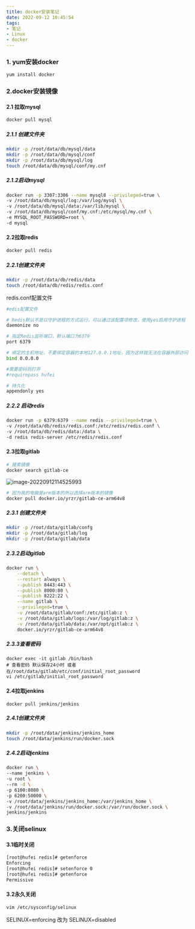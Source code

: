 ```yaml
---
title: docker安装笔记
date: 2022-09-12 10:45:54
tags:
- 笔记
- Linux
- docker
---
```


### 1. yum安装docker

``` bash
yum install docker
```

### 2.docker安装镜像

#### 2.1 拉取mysql

``` bash
docker pull mysql
```

##### 2.1.1 创建文件夹

``` bash
mkdir -p /root/data/db/mysql/data
mkdir -p /root/data/db/mysql/conf
mkdir -p /root/data/db/mysql/log
touch /root/data/db/mysql/conf/my.cnf
```

##### 2.1.2启动mysql

``` bash
docker run -p 3307:3306 --name mysql8 --privileged=true \
-v /root/data/db/mysql/log:/var/log/mysql \
-v /root/data/db/mysql/data:/var/lib/mysql \
-v /root/data/db/mysql/conf/my.cnf:/etc/mysql/my.cnf \
-e MYSQL_ROOT_PASSWORD=root \
-d mysql
```

#### 2.2拉取redis

``` bash
docker pull redis
```

##### 2.2.1创建文件夹

``` bash
mkdir -p /root/data/db/redis/data
touch /root/data/db/redis/redis.conf
```

redis.conf配置文件

```bash
#edis配置文件

# Redis默认不是以守护进程的方式运行，可以通过该配置项修改，使用yes启用守护进程
daemonize no

# 指定Redis监听端口，默认端口为6379
port 6379

# 绑定的主机地址，不要绑定容器的本地127.0.0.1地址，因为这样就无法在容器外部访问
bind 0.0.0.0

#需要密码则打开
#requirepass hufei

# 持久化
appendonly yes
```

##### 2.2.2 启动redis

``` bash
docker run -p 6379:6379 --name redis --privileged=true \
-v /root/data/db/redis/redis.conf:/etc/redis/redis.conf \
-v /root/data/db/redis/data:/data \
-d redis redis-server /etc/redis/redis.conf
```

#### 2.3拉取gitlab

``` bash
# 搜索镜像
docker search gitlab-ce
```

![image-20220912114525993](http://image.hi-hufei.com/typora/image-20220912114525993.png)

```bash
# 因为我的电脑是arm版本的所以选择arm版本的镜像
docker pull docker.io/yrzr/gitlab-ce-arm64v8
```



##### 2.3.1 创建文件夹

``` bash
mkdir -p /root/data/gitlab/confg
mkdir -p /root/data/gitlab/log
mkdir -p /root/data/gitlab/data
```

##### 2.3.2启动gitlab

``` bash
docker run \
    --detach \
  	--restart always \
    --publish 8443:443 \
    --publish 8000:80 \
    --publish 8222:22 \
    --name gitlab \
    --privileged=true \
    -v /root/data/gitlab/conf:/etc/gitlab:z \
    -v /root/data/gitlab/logs:/var/log/gitlab:z \
    -v /root/data/gitlab/data:/var/opt/gitlab:z \
    docker.io/yrzr/gitlab-ce-arm64v8
```

##### 2.3.3查看密码

``` 111bash
docker exec -it gitlab /bin/bash
# 查看密码 默认保存24小时 或者在/root/data/gitlab/etc/conf/initial_root_password
vi /etc/gitlab/initial_root_password
```

#### 2.4拉取jenkins

``` 
docker pull jenkins/jenkins
```

##### 2.4.1创建文件夹

``` bash
mkdir -p /root/data/jenkins/jenkins_home
touch /root/data/jenkins/run/docker.sock
```

##### 2.4.2启动jenkins

``` bash
docker run \
--name jenkins \
-u root \
--rm -d \
-p 6100:8080 \
-p 6200:50000 \
-v /root/data/jenkins/jenkins_home:/var/jenkins_home \
-v /root/data/jenkins/run/docker.sock:/var/run/docker.sock \
jenkins/jenkins 
```

### 3.关闭selinux

#### 3.1临时关闭

``` bash
[root@hufei redis]# getenforce
Enforcing
[root@hufei redis]# setenforce 0
[root@hufei redis]# getenforce
Permissive
```

#### 3.2永久关闭

``` bash
vim /etc/sysconfig/selinux
```

SELINUX=enforcing 改为 SELINUX=disabled

